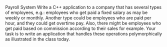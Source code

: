 Payroll System
Write a C++ application to a company that has several types of employees, e.g.: employees who get paid a fixed salary as may be weekly or monthly. Another type could be employees who are paid per hour, and they could get overtime pay. Also, there might be employees who get paid based on commission according to their sales for example. 
Your task is to write an application that handles these operations polymorphically as illustrated in the class today.
